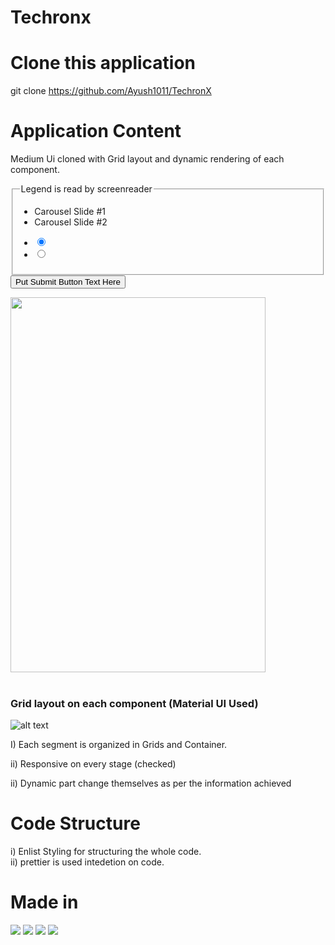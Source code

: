 # Techronx  

# Clone this application 
git clone https://github.com/Ayush1011/TechronX   

# Application Content

Medium Ui cloned with Grid layout and dynamic rendering of each component.  


<form action="someAction">
<fieldset class="carousel" id="idForTheCarousel">
  <legend>Legend is read by screenreader</legend>
  <div>
    <a class="backward" data-move="backward" data-carousel="nameOfRadioButtons" hidden aria-hidden="true"></a>
    <ul class="carousel-labels left0">
      <li>
        <label for="firstRadioID">Carousel Slide #1
        </label>
      </li>
      <li>
        <label for="secondRadioID">Carousel Slide #2
        </label>
      </li>
    </ul>
    <a class="forward" data-move="forward" data-carousel="nameOfRadioButtons" hidden aria-hidden="true"></a>
    </div>
    <ul class="carousel-radios">
      <li>
        <input type="radio" name="nameOfRadioButtons" data-value="0" value="someValue" id="firstRadioID" checked><span></span>
      </li>
      <li>
        <input type="radio" name="nameOfRadioButtons" value="some other value" data-value="1" id="secondRadioID"><span></span>
      </li>
    </ul>
    </fieldset>
   <input type="submit" value="Put Submit Button Text Here">
</form>





<img src="https://firebasestorage.googleapis.com/v0/b/virtusa-58806.appspot.com/o/screenshot-localhost_3000-2020.jpg?alt=media&token=56cc5ecd-e9c5-4d6c-94f6-8b5711e398a0"  height="600" width="90%">

<br>
<br>


<h3>Grid layout on each component (Material UI Used)  </h3>



![alt text](https://firebasestorage.googleapis.com/v0/b/virtusa-58806.appspot.com/o/oie_transparent.png?alt=media&token=d20fd56a-1004-4bb1-9312-27ba8dbc2594)


I) Each segment is organized in Grids and Container.  

ii) Responsive on every stage (checked)   

ii) Dynamic part change themselves as per the information achieved   
   
      
      
        
       
# Code Structure

i) Enlist Styling for structuring the whole code.  
ii) prettier is used intedetion on code.  


# Made in 
![](https://img.shields.io/badge/Framework-ReactJs-informational?style=flat&logo=<LOGO_NAME>&logoColor=white&color=2bbc8a) 
![](https://img.shields.io/badge/Database-MongoDB-informational?style=flat&logo=<LOGO_NAME>&logoColor=white&color=2bbc8a) 
![](https://img.shields.io/badge/Storage-Firebase-informational?style=flat&logo=<LOGO_NAME>&logoColor=white&color=2bbc8a) 
![](https://img.shields.io/badge/Backend-Expressjs-informational?style=flat&logo=<LOGO_NAME>&logoColor=white&color=2bbc8a)



